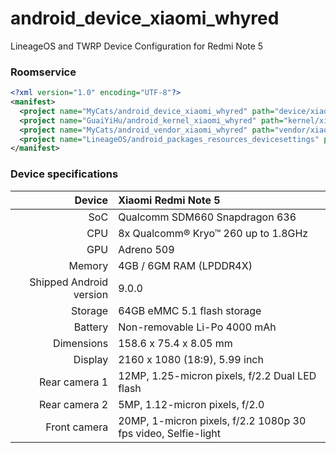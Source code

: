 # android_device_xiaomi_whyred
LineageOS and TWRP Device Configuration for Redmi Note 5

### Roomservice

```xml
<?xml version="1.0" encoding="UTF-8"?>
<manifest>
  <project name="MyCats/android_device_xiaomi_whyred" path="device/xiaomi/whyred" remote="github" revision="lineage-16.0" />
  <project name="GuaiYiHu/android_kernel_xiaomi_whyred" path="kernel/xiaomi/whyred" remote="github" revision="mkp" />
  <project name="MyCats/android_vendor_xiaomi_whyred" path="vendor/xiaomi/whyred" remote="github" revision="lineage-16.0" />
  <project name="LineageOS/android_packages_resources_devicesettings" path="packages/resources/devicesettings" remote="github" revision="lineage-16.0" />
</manifest>
```

### Device specifications

| Device       | Xiaomi Redmi Note 5                         |
| -----------: | :---------------------------------------------- |
| SoC          | Qualcomm SDM660 Snapdragon 636                  |
| CPU          | 8x Qualcomm® Kryo™ 260 up to 1.8GHz             |
| GPU          | Adreno 509                                      |
| Memory       | 4GB / 6GM RAM (LPDDR4X)                         |
| Shipped Android version | 9.0.0                              |
| Storage      | 64GB eMMC 5.1 flash storage                     |
| Battery      | Non-removable Li-Po 4000 mAh                    |
| Dimensions   | 158.6 x 75.4 x 8.05 mm                          |
| Display      | 2160 x 1080 (18:9), 5.99 inch                   |
| Rear camera 1 | 12MP, 1.25-micron pixels, f/2.2 Dual LED flash |
| Rear camera 2 | 5MP, 1.12-micron pixels, f/2.0                |
| Front camera | 20MP, 1-micron pixels, f/2.2 1080p 30 fps video, Selfie-light|


